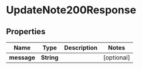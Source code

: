 

# UpdateNote200Response


## Properties

| Name | Type | Description | Notes |
|------------ | ------------- | ------------- | -------------|
|**message** | **String** |  |  [optional] |



